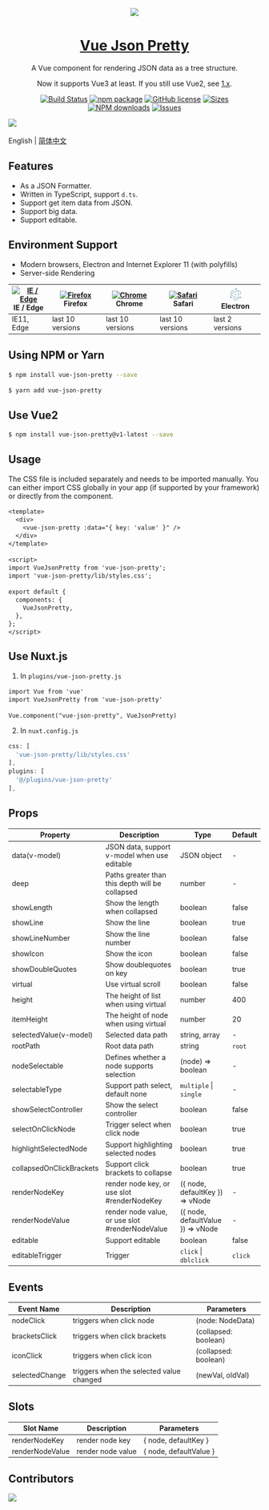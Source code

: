 <p align="center">
  <a href="https://github.com/leezng/vue-json-pretty">
    <img width="200" src="./static/logo.svg">
  </a>
</p>

<h1 align="center">
  <a href="https://github.com/leezng/vue-json-pretty" target="_blank">Vue Json Pretty</a>
</h1>

<div align="center">

<p>A Vue component for rendering JSON data as a tree structure.</p>
<p>Now it supports Vue3 at least. If you still use Vue2, see <a href="https://github.com/leezng/vue-json-pretty/tree/1.x">1.x</a>.</p>

[![Build Status](https://travis-ci.org/leezng/vue-json-pretty.svg?branch=master)](https://travis-ci.org/leezng/vue-json-pretty)
[![npm package](https://img.shields.io/npm/v/vue-json-pretty.svg)](https://www.npmjs.org/package/vue-json-pretty)
[![GitHub license](https://img.shields.io/badge/license-MIT-blue.svg)](https://github.com/leezng/vue-json-pretty/blob/master/LICENSE)
[![Sizes](https://img.shields.io/bundlephobia/min/vue-json-pretty)](https://bundlephobia.com/result?p=vue-json-pretty)
[![NPM downloads](http://img.shields.io/npm/dm/vue-json-pretty.svg?style=flat-square)](https://www.npmtrends.com/vue-json-pretty)
[![Issues](https://img.shields.io/github/issues-raw/leezng/vue-json-pretty)](https://github.com/leezng/vue-json-pretty/issues)

</div>

[![](./static/screenshot.png)](https://github.com/leezng/vue-json-pretty)

English | [简体中文](./README.zh_CN.md)

## Features

- As a JSON Formatter.
- Written in TypeScript, support `d.ts`.
- Support get item data from JSON.
- Support big data.
- Support editable.

## Environment Support

- Modern browsers, Electron and Internet Explorer 11 (with polyfills)
- Server-side Rendering

| [<img src="https://raw.githubusercontent.com/alrra/browser-logos/master/src/edge/edge_48x48.png" alt="IE / Edge" width="24px" height="24px" />](http://godban.github.io/browsers-support-badges/)</br>IE / Edge | [<img src="https://raw.githubusercontent.com/alrra/browser-logos/master/src/firefox/firefox_48x48.png" alt="Firefox" width="24px" height="24px" />](http://godban.github.io/browsers-support-badges/)</br>Firefox | [<img src="https://raw.githubusercontent.com/alrra/browser-logos/master/src/chrome/chrome_48x48.png" alt="Chrome" width="24px" height="24px" />](http://godban.github.io/browsers-support-badges/)</br>Chrome | [<img src="https://raw.githubusercontent.com/alrra/browser-logos/master/src/safari/safari_48x48.png" alt="Safari" width="24px" height="24px" />](http://godban.github.io/browsers-support-badges/)</br>Safari | [<img src="https://raw.githubusercontent.com/alrra/browser-logos/master/src/electron/electron_48x48.png" alt="Electron" width="24px" height="24px" />](http://godban.github.io/browsers-support-badges/)</br>Electron |
| --------------------------------------------------------------------------------------------------------------------------------------------------------------------------------------------------------------- | ----------------------------------------------------------------------------------------------------------------------------------------------------------------------------------------------------------------- | ------------------------------------------------------------------------------------------------------------------------------------------------------------------------------------------------------------- | ------------------------------------------------------------------------------------------------------------------------------------------------------------------------------------------------------------- | --------------------------------------------------------------------------------------------------------------------------------------------------------------------------------------------------------------------- |
| IE11, Edge                                                                                                                                                                                                      | last 10 versions                                                                                                                                                                                                  | last 10 versions                                                                                                                                                                                              | last 10 versions                                                                                                                                                                                              | last 2 versions                                                                                                                                                                                                       |

## Using NPM or Yarn

```bash
$ npm install vue-json-pretty --save
```

```bash
$ yarn add vue-json-pretty
```

## Use Vue2

```bash
$ npm install vue-json-pretty@v1-latest --save
```

## Usage

The CSS file is included separately and needs to be imported manually. You can either import CSS globally in your app (if supported by your framework) or directly from the component.

```vue
<template>
  <div>
    <vue-json-pretty :data="{ key: 'value' }" />
  </div>
</template>

<script>
import VueJsonPretty from 'vue-json-pretty';
import 'vue-json-pretty/lib/styles.css';

export default {
  components: {
    VueJsonPretty,
  },
};
</script>
```

## Use Nuxt.js

1. In `plugins/vue-json-pretty.js`

```
import Vue from 'vue'
import VueJsonPretty from 'vue-json-pretty'

Vue.component("vue-json-pretty", VueJsonPretty)
```

2. In `nuxt.config.js`

```js
css: [
  'vue-json-pretty/lib/styles.css'
],
plugins: [
  '@/plugins/vue-json-pretty'
],
```

## Props

| Property                 | Description                                     | Type                              | Default |
| ------------------------ | ----------------------------------------------- | --------------------------------- | ------- |
| data(v-model)            | JSON data, support v-model when use editable    | JSON object                       | -       |
| deep                     | Paths greater than this depth will be collapsed | number                            | -       |
| showLength               | Show the length when collapsed                  | boolean                           | false   |
| showLine                 | Show the line                                   | boolean                           | true    |
| showLineNumber           | Show the line number                            | boolean                           | false   |
| showIcon                 | Show the icon                                   | boolean                           | false   |
| showDoubleQuotes         | Show doublequotes on key                        | boolean                           | true    |
| virtual                  | Use virtual scroll                              | boolean                           | false   |
| height                   | The height of list when using virtual           | number                            | 400     |
| itemHeight               | The height of node when using virtual           | number                            | 20      |
| selectedValue(v-model)   | Selected data path                              | string, array                     | -       |
| rootPath                 | Root data path                                  | string                            | `root`  |
| nodeSelectable           | Defines whether a node supports selection       | (node) => boolean                 | -       |
| selectableType           | Support path select, default none               | `multiple` \| `single`            | -       |
| showSelectController     | Show the select controller                      | boolean                           | false   |
| selectOnClickNode        | Trigger select when click node                  | boolean                           | true    |
| highlightSelectedNode    | Support highlighting selected nodes             | boolean                           | true    |
| collapsedOnClickBrackets | Support click brackets to collapse              | boolean                           | true    |
| renderNodeKey            | render node key, or use slot #renderNodeKey     | ({ node, defaultKey }) => vNode        | -       |
| renderNodeValue          | render node value, or use slot #renderNodeValue | ({ node, defaultValue }) => vNode | -       |
| editable                 | Support editable                                | boolean                           | false   |
| editableTrigger          | Trigger                                         | `click` \| `dblclick`             | `click` |

## Events

| Event Name     | Description                              | Parameters           |
| -------------- | ---------------------------------------- | -------------------- |
| nodeClick      | triggers when click node                 | (node: NodeData)     |
| bracketsClick  | triggers when click brackets             | (collapsed: boolean) |
| iconClick      | triggers when click icon                 | (collapsed: boolean) |
| selectedChange | triggers when the selected value changed | (newVal, oldVal)     |

## Slots

| Slot Name       | Description       | Parameters             |
| --------------- | ----------------- | ---------------------- |
| renderNodeKey   | render node key   | { node, defaultKey }        |
| renderNodeValue | render node value | { node, defaultValue } |

## Contributors

<a href="https://github.com/leezng/vue-json-pretty/graphs/contributors">
  <img src="https://contrib.rocks/image?repo=leezng/vue-json-pretty" />
</a>
